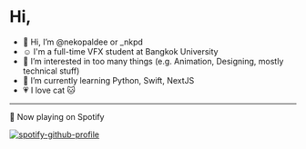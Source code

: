 # Hi,
- 👋 Hi, I’m @nekopaldee or \_nkpd
- ☺️ I'm a full-time VFX student at Bangkok University
- 👀 I’m interested in too many things (e.g. Animation, Designing, mostly technical stuff)
- 🌱 I’m currently learning Python, Swift, NextJS
- 💗 I love cat 🐱 

---
🎵 Now playing on Spotify

[![spotify-github-profile](https://spotify-github-profile.vercel.app/api/view?uid=213k2dcvbcof46l2clwpipdii&cover_image=true&theme=natemoo-re&show_offline=false&background_color=121212&bar_color=53b14f&bar_color_cover=true)](https://spotify-github-profile.vercel.app/api/view?uid=213k2dcvbcof46l2clwpipdii&redirect=true)

<!---
nekopaldee/nekopaldee is a ✨ special ✨ repository because its `README.md` (this file) appears on your GitHub profile.
You can click the Preview link to take a look at your changes.
--->
